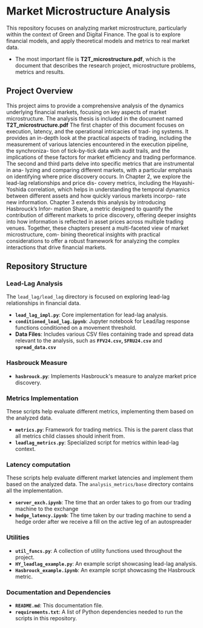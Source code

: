 # Market Microstructure Analysis

This repository focuses on analyzing market microstructure, particularly within the context of Green and Digital Finance. The goal is to explore financial models, and apply theoretical models and metrics to real market data.

- The most important file is **T2T_microstructure.pdf**, which is the document that describes the research project, microstructure problems, metrics and results.

## Project Overview

This project aims to provide a comprehensive analysis of the dynamics underlying financial
markets, focusing on key aspects of market microstructure. The analysis thesis is included in the document named 
**T2T_microstructure.pdf**
The first chapter of this document focuses on execution, latency, and the operational intricacies of trad-
ing systems. It provides an in-depth look at the practical aspects of trading, including the
measurement of various latencies encountered in the execution pipeline, the synchroniza-
tion of tick-by-tick data with audit trails, and the implications of these factors for market
efficiency and trading performance.
The second and third parts delve into specific metrics that are instrumental in ana-
lyzing and comparing different markets, with a particular emphasis on identifying where
price discovery occurs. In Chapter 2, we explore the lead-lag relationships and price dis-
covery metrics, including the Hayashi-Yoshida correlation, which helps in understanding
the temporal dynamics between different assets and how quickly various markets incorpo-
rate new information. Chapter 3 extends this analysis by introducing Hasbrouck’s Infor-
mation Share, a metric designed to quantify the contribution of different markets to price
discovery, offering deeper insights into how information is reflected in asset prices across
multiple trading venues.
Together, these chapters present a multi-faceted view of market microstructure, com-
bining theoretical insights with practical considerations to offer a robust framework for
analyzing the complex interactions that drive financial markets.

## Repository Structure

### Lead-Lag Analysis

The `lead_lag/lead_lag` directory is focused on exploring lead-lag relationships in financial data.

- **`lead_lag_impl.py`**: Core implementation for lead-lag analysis.
- **`conditioned_lead_lag.ipynb`**: Jupyter notebook for Lead/lag response functions conditioned on a movement threshold.
- **Data Files**: Includes various CSV files containing trade and spread data relevant to the analysis, such as **`FFV24.csv`, `SFRU24.csv`** and **`spread_data.csv`**

### Hasbrouck Measure

- **`hasbrouck.py`**: Implements Hasbrouck's measure to analyze market price discovery.

### Metrics Implementation

These scripts help evaluate different metrics, implementing them based on the analyzed data.

- **`metrics.py`**: Framework for  trading metrics. This is the parent class that all metrics child classes should inherit from.
- **`leadlag_metrics.py`**: Specialized script for metrics within lead-lag context.

### Latency computation

These scripts help evaluate different market latencies and implement them based on the analyzed data.
The `analysis_metrics/base` directory contains all the implementation.

- **`server_exch.ipynb`**: The time that an order takes to go from our trading machine to the exchange
- **`hedge_latency.ipynb`**: The time taken by our trading machine to send a hedge order after we receive a fill on the active leg of an autospreader

### Utilities

- **`util_funcs.py`**: A collection of utility functions used throughout the project.
- **`HY_leadlag_example.py`**: An example script showcasing lead-lag analysis.
- **`Hasbrouck_example.ipynb`**: An example script showcasing the Hasbrouck metric.

### Documentation and Dependencies

- **`README.md`**: This documentation file.
- **`requirements.txt`**: A list of Python dependencies needed to run the scripts in this repository.
